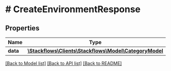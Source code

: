 # # CreateEnvironmentResponse

## Properties

Name | Type | Description | Notes
------------ | ------------- | ------------- | -------------
**data** | [**\Stackflows\Clients\Stackflows\Model\CategoryModel**](CategoryModel.md) |  | [optional]

[[Back to Model list]](../../README.md#models) [[Back to API list]](../../README.md#endpoints) [[Back to README]](../../README.md)
